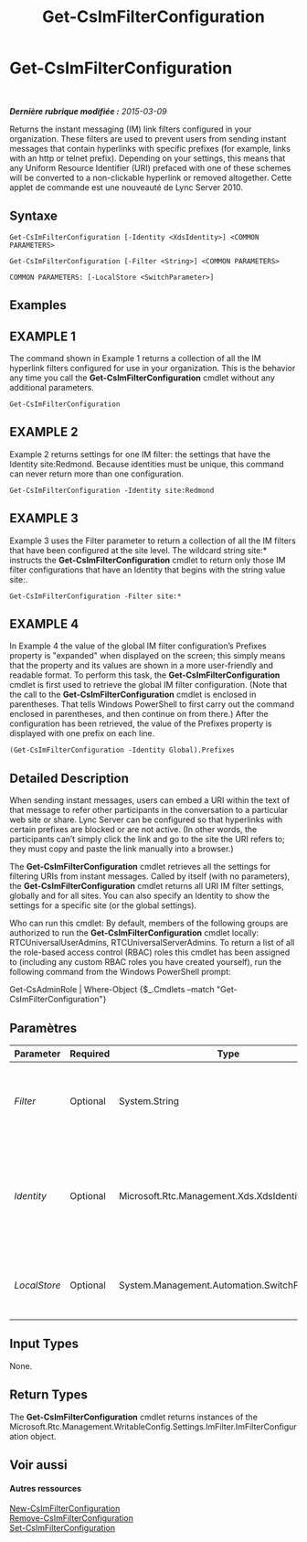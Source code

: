 ﻿---
title: Get-CsImFilterConfiguration
TOCTitle: Get-CsImFilterConfiguration
ms:assetid: de9b24a1-8d17-4da1-89c2-db5b532674eb
ms:mtpsurl: https://technet.microsoft.com/fr-fr/library/Gg398980(v=OCS.15)
ms:contentKeyID: 49299085
ms.date: 05/20/2016
mtps_version: v=OCS.15
ms.translationtype: HT
---

# Get-CsImFilterConfiguration

 

_**Dernière rubrique modifiée :** 2015-03-09_

Returns the instant messaging (IM) link filters configured in your organization. These filters are used to prevent users from sending instant messages that contain hyperlinks with specific prefixes (for example, links with an http or telnet prefix). Depending on your settings, this means that any Uniform Resource Identifier (URI) prefaced with one of these schemes will be converted to a non-clickable hyperlink or removed altogether. Cette applet de commande est une nouveauté de Lync Server 2010.

## Syntaxe

    Get-CsImFilterConfiguration [-Identity <XdsIdentity>] <COMMON PARAMETERS>

    Get-CsImFilterConfiguration [-Filter <String>] <COMMON PARAMETERS>

    COMMON PARAMETERS: [-LocalStore <SwitchParameter>]

## Examples

## EXAMPLE 1

The command shown in Example 1 returns a collection of all the IM hyperlink filters configured for use in your organization. This is the behavior any time you call the **Get-CsImFilterConfiguration** cmdlet without any additional parameters.

    Get-CsImFilterConfiguration

## EXAMPLE 2

Example 2 returns settings for one IM filter: the settings that have the Identity site:Redmond. Because identities must be unique, this command can never return more than one configuration.

    Get-CsImFilterConfiguration -Identity site:Redmond

## EXAMPLE 3

Example 3 uses the Filter parameter to return a collection of all the IM filters that have been configured at the site level. The wildcard string site:\* instructs the **Get-CsImFilterConfiguration** cmdlet to return only those IM filter configurations that have an Identity that begins with the string value site:.

    Get-CsImFilterConfiguration -Filter site:*

## EXAMPLE 4

In Example 4 the value of the global IM filter configuration’s Prefixes property is "expanded" when displayed on the screen; this simply means that the property and its values are shown in a more user-friendly and readable format. To perform this task, the **Get-CsImFilterConfiguration** cmdlet is first used to retrieve the global IM filter configuration. (Note that the call to the **Get-CsImFilterConfiguration** cmdlet is enclosed in parentheses. That tells Windows PowerShell to first carry out the command enclosed in parentheses, and then continue on from there.) After the configuration has been retrieved, the value of the Prefixes property is displayed with one prefix on each line.

    (Get-CsImFilterConfiguration -Identity Global).Prefixes

## Detailed Description

When sending instant messages, users can embed a URI within the text of that message to refer other participants in the conversation to a particular web site or share. Lync Server can be configured so that hyperlinks with certain prefixes are blocked or are not active. (In other words, the participants can’t simply click the link and go to the site the URI refers to; they must copy and paste the link manually into a browser.)

The **Get-CsImFilterConfiguration** cmdlet retrieves all the settings for filtering URIs from instant messages. Called by itself (with no parameters), the **Get-CsImFilterConfiguration** cmdlet returns all URI IM filter settings, globally and for all sites. You can also specify an Identity to show the settings for a specific site (or the global settings).

Who can run this cmdlet: By default, members of the following groups are authorized to run the **Get-CsImFilterConfiguration** cmdlet locally: RTCUniversalUserAdmins, RTCUniversalServerAdmins. To return a list of all the role-based access control (RBAC) roles this cmdlet has been assigned to (including any custom RBAC roles you have created yourself), run the following command from the Windows PowerShell prompt:

Get-CsAdminRole | Where-Object {$\_.Cmdlets –match "Get-CsImFilterConfiguration"}

## Paramètres


<table>
<colgroup>
<col style="width: 25%" />
<col style="width: 25%" />
<col style="width: 25%" />
<col style="width: 25%" />
</colgroup>
<thead>
<tr class="header">
<th>Parameter</th>
<th>Required</th>
<th>Type</th>
<th>Description</th>
</tr>
</thead>
<tbody>
<tr class="odd">
<td><p><em>Filter</em></p></td>
<td><p>Optional</p></td>
<td><p>System.String</p></td>
<td><p>Performs a wildcard search for configurations matching a given Identity pattern. For example, returns all settings with identities beginning with site* (all site-specific settings).</p></td>
</tr>
<tr class="even">
<td><p><em>Identity</em></p></td>
<td><p>Optional</p></td>
<td><p>Microsoft.Rtc.Management.Xds.XdsIdentity</p></td>
<td><p>The unique identifier of the settings you want to retrieve. This will be either global or site:&lt;site name&gt;, where &lt;site name&gt; is the name of the site to which these settings apply, such as site:Redmond.</p>
<p>Full Data Type: Microsoft.Rtc.Management.Xds.XdsIdentity</p></td>
</tr>
<tr class="odd">
<td><p><em>LocalStore</em></p></td>
<td><p>Optional</p></td>
<td><p>System.Management.Automation.SwitchParameter</p></td>
<td><p>Retrieves the IM filter configuration from the local replica of the magasin central de gestion, rather than the magasin central de gestion itself.</p></td>
</tr>
</tbody>
</table>


## Input Types

None.

## Return Types

The **Get-CsImFilterConfiguration** cmdlet returns instances of the Microsoft.Rtc.Management.WritableConfig.Settings.ImFilter.ImFilterConfiguration object.

## Voir aussi

#### Autres ressources

[New-CsImFilterConfiguration](new-csimfilterconfiguration.md)  
[Remove-CsImFilterConfiguration](remove-csimfilterconfiguration.md)  
[Set-CsImFilterConfiguration](set-csimfilterconfiguration.md)

